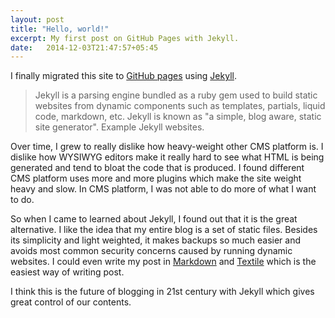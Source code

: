 ```yaml
---
layout: post
title: "Hello, world!"
excerpt: My first post on GitHub Pages with Jekyll.
date:   2014-12-03T21:47:57+05:45
---
```


I finally migrated this site to [GitHub pages](//pages.github.com) using [Jekyll](//jekyllrb.com).

> Jekyll is a parsing engine bundled as a ruby gem used to build static websites from dynamic components such as templates, partials, liquid code, markdown, etc. Jekyll is known as "a simple, blog aware, static site generator". Example Jekyll websites.

Over time, I grew to really dislike how heavy-weight other CMS platform is. I dislike how WYSIWYG editors make it really hard to see what HTML is being generated and tend to bloat the code that is produced. I found different CMS platform uses more and more plugins which make the site weight heavy and slow. In CMS platform, I was not able to do more of what I want to do.

So when I came to learned about Jekyll, I found out that it is the great alternative. I like the idea that my entire blog is a set of static files. Besides its simplicity and light weighted, it makes backups so much easier and avoids most common security concerns caused by running dynamic websites. I could even write my post in [Markdown](//en.wikipedia.org/wiki/Markdown) and [Textile](//en.wikipedia.org/wiki/Textile_(markup_language)) which is the easiest way of writing post.

I think this is the future of blogging in 21st century with Jekyll which gives great control of our contents.
